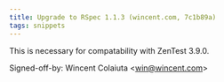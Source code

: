 ```yaml
---
title: Upgrade to RSpec 1.1.3 (wincent.com, 7c1b89a)
tags: snippets
---
```


This is necessary for compatability with ZenTest 3.9.0.

Signed-off-by: Wincent Colaiuta &lt;win@wincent.com&gt;
